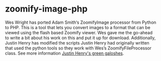 # zoomify-image-php
Wes Wright has ported Adam Smith‘s ZoomifyImage processor from Python to PHP. This is a tool that lets you convert images to a format that can be viewed using the flash based Zoomify viewer.  Wes gave me the go-ahead to write a bit about his work on this and put it up for download. Additionally, Justin Henry has modified the scripts Justin Henry had originally written that used the python tools so they work with Wes’s ZoomifyFileProcessor class.  See more information [Justin Henry's green galoshes](http://greengaloshes.cc/2007/05/zoomifyimage-ported-to-php/).
